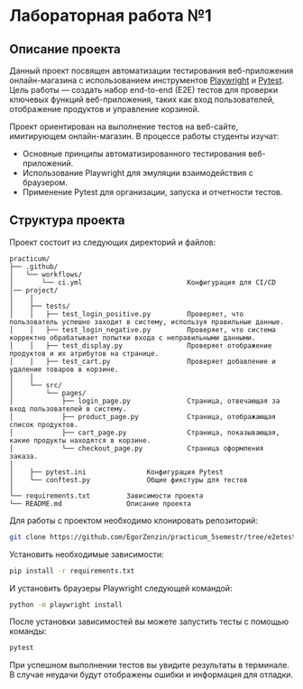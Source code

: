 # Лабораторная работа №1 

## Описание проекта

Данный проект посвящен автоматизации тестирования веб-приложения онлайн-магазина с использованием инструментов [Playwright](https://playwright.dev/) и [Pytest](https://pytest.org/). Цель работы — создать набор end-to-end (E2E) тестов для проверки ключевых функций веб-приложения, таких как вход пользователей, отображение продуктов и управление корзиной.

Проект ориентирован на выполнение тестов на веб-сайте, имитирующем онлайн-магазин. В процессе работы студенты изучат:
- Основные принципы автоматизированного тестирования веб-приложений.
- Использование Playwright для эмуляции взаимодействия с браузером.
- Применение Pytest для организации, запуска и отчетности тестов.

## Структура проекта

Проект состоит из следующих директорий и файлов:
```
practicum/
├── .github/
│   └── workflows/
│       └── ci.yml                          Конфигурация для CI/CD 
│── project/
│    │
│    ├── tests/
│    │   ├── test_login_positive.py         Проверяет, что пользователь успешно заходит в систему, используя правильные данные.
│    │   ├── test_login_negative.py         Проверяет, что система корректно обрабатывает попытки входа с неправильными данными.
│    │   ├── test_display.py                Проверяет отображение продуктов и их атрибутов на странице. 
│    │   ├── test_cart.py                   Проверяет добавление и удаление товаров в корзине.
│    │
│    └── src/
│        └── pages/
│            ├── login_page.py              Страница, отвечающая за вход пользователей в систему.
│            ├── product_page.py            Страница, отображающая список продуктов.
│            ├── cart_page.py               Страница, показывающая, какие продукты находятся в корзине.
│            └── checkout_page.py           Страница оформления заказа.
│            
│    ├── pytest.ini               Конфигурация Pytest
│    └── conftest.py              Общие фикстуры для тестов                                             
│
└── requirements.txt         Зависимости проекта 
└── README.md                Описание проекта
```

Для работы с проектом необходимо клонировать репозиторий:

```bash
git clone https://github.com/EgorZenzin/practicum_5semestr/tree/e2etesting
```

Установить необходимые зависимости:

```bash
pip install -r requirements.txt
```

И установить браузеры Playwright следующей командой:

```bash
python -m playwright install
```

После установки зависимостей вы можете запустить тесты с помощью команды:

```bash
pytest
```
При успешном выполнении тестов вы увидите результаты в терминале. В случае неудачи будут отображены ошибки и информация для отладки.
